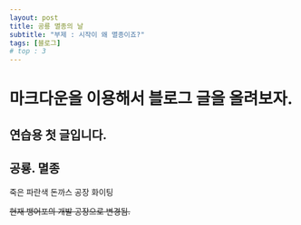 ```yaml
---
layout: post
title: 공룡 멸종의 날
subtitle: "부제 : 시작이 왜 멸종이죠?"
tags: [블로그]
# top : 3
---
```


# 마크다운을 이용해서 블로그 글을 올려보자.

## 연습용 첫 글입니다.

## 공룡. 멸종

죽은 파란색 돈까스 공장 화이팅

~~현재 뱅어포의 개발 공장으로 변경됨.~~
